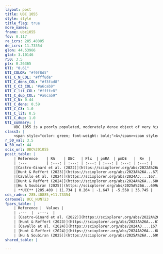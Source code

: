 ```yaml
---
layout: post
title: UBC 1055
style: style
title_flag: true
more_names: 
fname: ubc1055
fov: 0.117
ra_icrs: 285.40885
de_icrs: 11.73354
glon: 44.53966
glat: 3.10146
r50: 3.5
plx: 0.26365
UTI: "0.61"
UTI_COLOR: "#f0f8d5"
UTI_C_N_COL: "#fff8de"
UTI_C_dens_COL: "#f3fad8"
UTI_C_C3_COL: "#a6cab9"
UTI_C_lit_COL: "#ffffe8"
UTI_C_dup_COL: "#a6cab9"
UTI_C_N: 0.44
UTI_C_dens: 0.59
UTI_C_C3: 1.0
UTI_C_lit: 0.5
UTI_C_dup: 1.0
UTI_summary: |
    UBC 1055 is a poorly populated, moderately dense object of very high C3 quality. It was recently reported but it is moderately studied in the literature.
class3: |
    <span style="color: green; font-weight: bold;">A</span><span style="color: green; font-weight: bold;">A</span>
r_50_val: 3.5
N_50_val: 44
scix_url: UBC%201055
posit_table: |
    | Reference    | RA    | DEC   | Plx  | pmRA  | pmDE   |  Rv  |
    | :---         | :---: | :---: | :---: | :---: | :---: | :---: |
    |[Castro-Ginard et al. (2022)](https://scixplorer.org/abs/2022A%26A...661A.118C) | 285.38 | 11.76 | 0.27 | -1.64 | -5.55 | -- |
    |[Hunt & Reffert (2023)](https://scixplorer.org/abs/2023A%26A...673A.114H) | 285.406 | 11.73 | 0.268 | -1.631 | -5.551 | 37.072 |
    |[Cavallo et al. (2024)](https://scixplorer.org/abs/2024AJ....167...12C) | 285.41 | 11.735 | 0.262 | -- | -- | -- |
    |[Hunt & Reffert (2024)](https://scixplorer.org/abs/2024A%26A...686A..42H) | 285.406 | 11.73 | 0.268 | -1.631 | -5.551 | 37.072 |
    |[Hu & Soubiran (2025)](https://scixplorer.org/abs/2025A%26A...699A.246H) | 285.41 | 11.735 | -- | -- | -- | -- |
    | **UCC** |285.409 | 11.734 | 0.264 | -1.647 | -5.558 | 35.745 | 
cds_radec: 285.40885,+11.73354
carousel: UCC_HUNT23
fpars_table: |
    | Reference |  Values |
    | :---  |  :---:  |
    | [Castro-Ginard et al. (2022)](https://scixplorer.org/abs/2022A%26A...661A.118C) | `AV=1.93, Dist=3602, logAge=8.92` |
    | [Hunt & Reffert (2023)](https://scixplorer.org/abs/2023A%26A...673A.114H) | `AV50=2.703, diffAV50=2.151, MOD50=12.685, logAge50=8.484` |
    | [Cavallo et al. (2024)](https://scixplorer.org/abs/2024AJ....167...12C) | `AV50=1.9, dMod50=12.48, logAge50=9.12, [Fe/H]50=0.08` |
    | [Hunt & Reffert (2024)](https://scixplorer.org/abs/2024A%26A...686A..42H) | `MassJ=643.056` |
    | [Hu & Soubiran (2025)](https://scixplorer.org/abs/2025A%26A...699A.246H) | `MA22=0.04, MA23f=-0.16, MA23g=0.05, MZ23=0.22, MK24=-0.08, MF24=-0.01` |
shared_table: |
    
---
```

